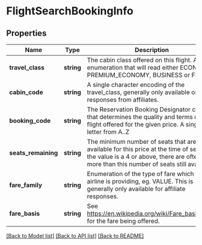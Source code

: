 # FlightSearchBookingInfo

## Properties
Name | Type | Description | Notes
------------ | ------------- | ------------- | -------------
**travel_class** | **string** | The cabin class offered on this flight. An enumeration that will read either ECONOMY, PREMIUM_ECONOMY, BUSINESS or FIRST | 
**cabin_code** | **string** | A single character encoding of the travel_class, generally only available on responses from affiliates. | [optional] 
**booking_code** | **string** | The Reservation Booking Designator code that determines the quality and terms of the flight offered for the given price. A single letter from A..Z | 
**seats_remaining** | **string** | The minimum number of seats that are still available for this price at the time of search. If the value is a 4 or above, there are often more than this number of seats still available. | 
**fare_family** | **string** | Enumeration of the type of fare which this airline is providing, eg. VALUE. This is generally only available for affiliate responses. | [optional] 
**fare_basis** | **string** | See https://en.wikipedia.org/wiki/Fare_basis_code for the fare being offered. | [optional] 

[[Back to Model list]](../README.md#documentation-for-models) [[Back to API list]](../README.md#documentation-for-api-endpoints) [[Back to README]](../README.md)


